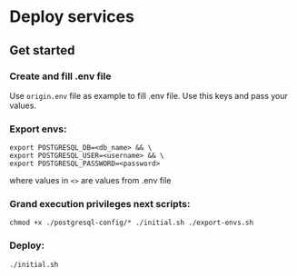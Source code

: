 # Deploy services



## Get started

### Create and fill .env file
Use `origin.env` file as example to fill .env file. Use this keys and pass your values.


### Export envs:

```shell
export POSTGRESQL_DB=<db_name> && \
export POSTGRESQL_USER=<username> && \
export POSTGRESQL_PASSWORD=<password>
```

where values in `<>` are values from .env file

### Grand execution privileges next scripts:
```shell
chmod +x ./postgresql-config/* ./initial.sh ./export-envs.sh
```

### Deploy:
```shell
./initial.sh
```
